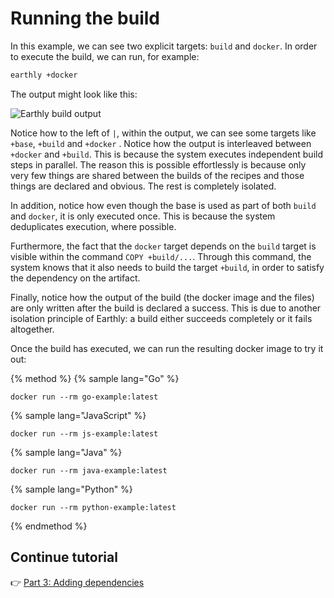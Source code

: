# Running the build

In this example, we can see two explicit targets: `build` and `docker`. In order to execute the build, we can run, for example:

```bash
earthly +docker
```

The output might look like this:

![Earthly build output](../guides/img/go-example.png)

Notice how to the left of `|`, within the output, we can see some targets like `+base`, `+build` and `+docker` . Notice how the output is interleaved between `+docker` and `+build`. This is because the system executes independent build steps in parallel. The reason this is possible effortlessly is because only very few things are shared between the builds of the recipes and those things are declared and obvious. The rest is completely isolated.

In addition, notice how even though the base is used as part of both `build` and `docker`, it is only executed once. This is because the system deduplicates execution, where possible.

Furthermore, the fact that the `docker` target depends on the `build` target is visible within the command `COPY +build/...`. Through this command, the system knows that it also needs to build the target `+build`, in order to satisfy the dependency on the artifact.

Finally, notice how the output of the build (the docker image and the files) are only written after the build is declared a success. This is due to another isolation principle of Earthly: a build either succeeds completely or it fails altogether.

Once the build has executed, we can run the resulting docker image to try it out:

{% method %}
{% sample lang="Go" %}

```
docker run --rm go-example:latest
```

{% sample lang="JavaScript" %}

```
docker run --rm js-example:latest
```

{% sample lang="Java" %}

```
docker run --rm java-example:latest
```

{% sample lang="Python" %}

```
docker run --rm python-example:latest
```

{% endmethod %}

## Continue tutorial

👉 [Part 3: Adding dependencies](./part-3-adding-dependencies.md)